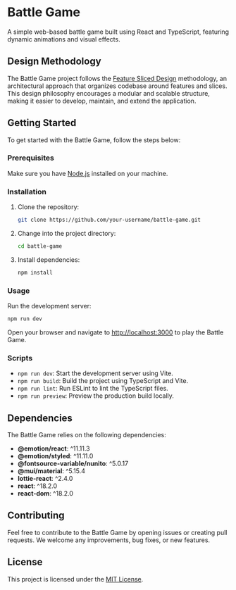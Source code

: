 # Battle Game

A simple web-based battle game built using React and TypeScript, featuring dynamic animations and visual effects.

## Design Methodology

The Battle Game project follows the [Feature Sliced Design](https://feature-sliced.design) methodology, an architectural approach that organizes codebase around features and slices. This design philosophy encourages a modular and scalable structure, making it easier to develop, maintain, and extend the application.

## Getting Started

To get started with the Battle Game, follow the steps below:

### Prerequisites

Make sure you have [Node.js](https://nodejs.org/) installed on your machine.

### Installation

1. Clone the repository:

    ```bash
    git clone https://github.com/your-username/battle-game.git
    ```

2. Change into the project directory:

    ```bash
    cd battle-game
    ```

3. Install dependencies:

    ```bash
    npm install
    ```

### Usage

Run the development server:

```bash
npm run dev
```

Open your browser and navigate to [http://localhost:3000](http://localhost:3000) to play the Battle Game.

### Scripts

- `npm run dev`: Start the development server using Vite.
- `npm run build`: Build the project using TypeScript and Vite.
- `npm run lint`: Run ESLint to lint the TypeScript files.
- `npm run preview`: Preview the production build locally.

## Dependencies

The Battle Game relies on the following dependencies:

- **@emotion/react**: ^11.11.3
- **@emotion/styled**: ^11.11.0
- **@fontsource-variable/nunito**: ^5.0.17
- **@mui/material**: ^5.15.4
- **lottie-react**: ^2.4.0
- **react**: ^18.2.0
- **react-dom**: ^18.2.0

## Contributing

Feel free to contribute to the Battle Game by opening issues or creating pull requests. We welcome any improvements, bug fixes, or new features.

## License

This project is licensed under the [MIT License](LICENSE).
